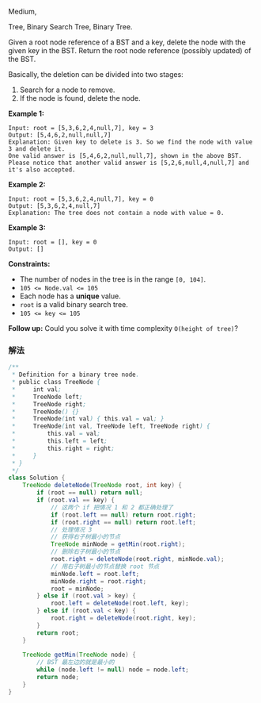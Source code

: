 Medium, 

Tree, Binary Search Tree, Binary Tree.

Given a root node reference of a BST and a key, delete the node with the given key in the BST. Return the root node reference (possibly updated) of the BST.

Basically, the deletion can be divided into two stages:

1. Search for a node to remove.
2. If the node is found, delete the node.

**Example 1:**


```
Input: root = [5,3,6,2,4,null,7], key = 3
Output: [5,4,6,2,null,null,7]
Explanation: Given key to delete is 3. So we find the node with value 3 and delete it.
One valid answer is [5,4,6,2,null,null,7], shown in the above BST.
Please notice that another valid answer is [5,2,6,null,4,null,7] and it's also accepted.

```

**Example 2:**

```
Input: root = [5,3,6,2,4,null,7], key = 0
Output: [5,3,6,2,4,null,7]
Explanation: The tree does not contain a node with value = 0.

```

**Example 3:**

```
Input: root = [], key = 0
Output: []

```

**Constraints:**

- The number of nodes in the tree is in the range `[0, 104]`.
- `105 <= Node.val <= 105`
- Each node has a **unique** value.
- `root` is a valid binary search tree.
- `105 <= key <= 105`

**Follow up:** Could you solve it with time complexity `O(height of tree)`?

### 解法
```java
/**
 * Definition for a binary tree node.
 * public class TreeNode {
 *     int val;
 *     TreeNode left;
 *     TreeNode right;
 *     TreeNode() {}
 *     TreeNode(int val) { this.val = val; }
 *     TreeNode(int val, TreeNode left, TreeNode right) {
 *         this.val = val;
 *         this.left = left;
 *         this.right = right;
 *     }
 * }
 */
class Solution {
    TreeNode deleteNode(TreeNode root, int key) {
        if (root == null) return null;
        if (root.val == key) {
            // 这两个 if 把情况 1 和 2 都正确处理了
            if (root.left == null) return root.right;
            if (root.right == null) return root.left;
            // 处理情况 3
            // 获得右子树最小的节点
            TreeNode minNode = getMin(root.right);
            // 删除右子树最小的节点
            root.right = deleteNode(root.right, minNode.val);
            // 用右子树最小的节点替换 root 节点
            minNode.left = root.left;
            minNode.right = root.right;
            root = minNode;
        } else if (root.val > key) {
            root.left = deleteNode(root.left, key);
        } else if (root.val < key) {
            root.right = deleteNode(root.right, key);
        }
        return root;
    }
    
    TreeNode getMin(TreeNode node) {
        // BST 最左边的就是最小的
        while (node.left != null) node = node.left;
        return node;
    }
}
```